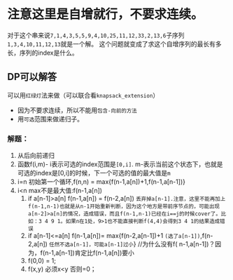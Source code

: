 # 注意这里是自增就行，不要求连续。

对于这个串来说`7,1,4,3,5,5,9,4,10,25,11,12,33,2,13,6`子序列
`1,3,4,10,11,12,13`就是一个解。 这个问题就变成了求这个自增序列的最长有多长，序列的index是什么。

## DP可以解答

可以用`红绿灯`法来做（可以联合看`knapsack_extension`）

- 因为不要求连续，所以不能用`包含-向前的方法`
- 用`可选`范围来做递归子。

### 解题：

1. 从后向前递归
2. 函数f(i,m)- i表示可选的index范围是`[0,i]`. m-表示当前这个状态下，也就是可选的index是[0,i]的时候，下一个可选的值的最大值是`m`
4. i=n 初始第一个循环,f(n,n) = max{f(n-1,a[n])+1,f(n-1,a[n-1])}
5. i<n max不是最大值:f(n-1,a[n])
    1. if a[n-1]>a[n]  f(n-1,a[n]) = f(n-2,a[n]) `丢弃掉a[n-1].注意，这里不能再加上f(n-1,n-1)也就是从n-1开始重新判断，因为这个地方是带前序节点的，可能出现a[n-2]>a[n]的情况，造成错误，而且f(n-1,n-1)已经在i==j的时候cover了。比如：3 4 9 1。如果n在1处，9>1也不能直接判断f(4,4)会得到3 4 1的结果造成错误`
    2. if a[n-1]<=a[n] f(n-1,a[n])= max{f(n-2,a[n-1])+1 `(选了a[n-1])`,f(n-2,a[n]) `任然不选a[n-1]，可能a[n-1]过小`} //为什么没有f(
       n-1,a[n-1])？因为，f(n-1,a[n-1])肯定比f(n-1,a[n])要小
    3. f(0,0) = 1;
    4. f(x,y) 必须x<y 否则=0；

